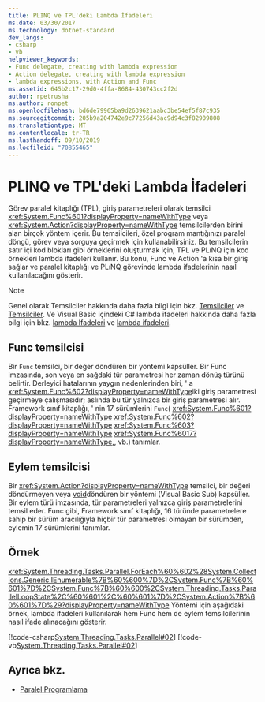```yaml
---
title: PLINQ ve TPL'deki Lambda İfadeleri
ms.date: 03/30/2017
ms.technology: dotnet-standard
dev_langs:
- csharp
- vb
helpviewer_keywords:
- Func delegate, creating with lambda expression
- Action delegate, creating with lambda expression
- lambda expressions, with Action and Func
ms.assetid: 645b2c17-29d0-4ffa-8684-430743cc2f2d
author: rpetrusha
ms.author: ronpet
ms.openlocfilehash: bd6de79965ba9d2639621aabc3be54ef5f87c935
ms.sourcegitcommit: 205b9a204742e9c77256d43ac9d94c3f82909808
ms.translationtype: MT
ms.contentlocale: tr-TR
ms.lasthandoff: 09/10/2019
ms.locfileid: "70855465"
---
```

# <a name="lambda-expressions-in-plinq-and-tpl"></a>PLINQ ve TPL'deki Lambda İfadeleri

Görev paralel kitaplığı (TPL), giriş parametreleri olarak temsilci <xref:System.Func%601?displayProperty=nameWithType> veya <xref:System.Action?displayProperty=nameWithType> temsilcilerden birini alan birçok yöntem içerir. Bu temsilcileri, özel program mantığınızı paralel döngü, görev veya sorguya geçirmek için kullanabilirsiniz. Bu temsilcilerin satır içi kod blokları gibi örneklerini oluşturmak için, TPL ve PLıNQ için kod örnekleri lambda ifadeleri kullanır. Bu konu, Func ve Action 'a kısa bir giriş sağlar ve paralel kitaplığı ve PLıNQ görevinde lambda ifadelerinin nasıl kullanılacağını gösterir.

> [!NOTE]
> Genel olarak Temsilciler hakkında daha fazla bilgi için bkz. [Temsilciler](../../csharp/programming-guide/delegates/index.md) ve [Temsilciler](../../visual-basic/programming-guide/language-features/delegates/index.md). Ve Visual Basic içindeki C# lambda ifadeleri hakkında daha fazla bilgi için bkz. [lambda Ifadeleri](../../csharp/programming-guide/statements-expressions-operators/lambda-expressions.md) ve [lambda ifadeleri](../../visual-basic/programming-guide/language-features/procedures/lambda-expressions.md).

## <a name="func-delegate"></a>Func temsilcisi

Bir `Func` temsilci, bir değer döndüren bir yöntemi kapsüller. Bir Func imzasında, son veya en sağdaki tür parametresi her zaman dönüş türünü belirtir. Derleyici hatalarının yaygın nedenlerinden biri, ' a <xref:System.Func%602?displayProperty=nameWithType>iki giriş parametresi geçirmeye çalışmasıdır; aslında bu tür yalnızca bir giriş parametresi alır. Framework sınıf kitaplığı, ' nin 17 sürümlerini `Func`( <xref:System.Func%601?displayProperty=nameWithType> <xref:System.Func%602?displayProperty=nameWithType> <xref:System.Func%603?displayProperty=nameWithType> <xref:System.Func%6017?displayProperty=nameWithType>,, vb.) tanımlar.

## <a name="action-delegate"></a>Eylem temsilcisi

Bir <xref:System.Action?displayProperty=nameWithType> temsilci, bir değeri döndürmeyen veya [void](../../csharp/language-reference/keywords/void.md)döndüren bir yöntemi (Visual Basic Sub) kapsüller. Bir eylem türü imzasında, tür parametreleri yalnızca giriş parametrelerini temsil eder. Func gibi, Framework sınıf kitaplığı, 16 türünde parametrelere sahip bir sürüm aracılığıyla hiçbir tür parametresi olmayan bir sürümden, eylemin 17 sürümlerini tanımlar.

## <a name="example"></a>Örnek

<xref:System.Threading.Tasks.Parallel.ForEach%60%602%28System.Collections.Generic.IEnumerable%7B%60%600%7D%2CSystem.Func%7B%60%601%7D%2CSystem.Func%7B%60%600%2CSystem.Threading.Tasks.ParallelLoopState%2C%60%601%2C%60%601%7D%2CSystem.Action%7B%60%601%7D%29?displayProperty=nameWithType> Yöntemi için aşağıdaki örnek, lambda ifadeleri kullanılarak hem Func hem de eylem temsilcilerinin nasıl ifade alınacağını gösterir.

[!code-csharp[System.Threading.Tasks.Parallel#02](../../../samples/snippets/csharp/VS_Snippets_CLR_System/system.threading.tasks.parallel/cs/parallelforeach.cs#02)]
[!code-vb[System.Threading.Tasks.Parallel#02](../../../samples/snippets/visualbasic/VS_Snippets_CLR_System/system.threading.tasks.parallel/vb/parallelforeach.vb#02)]

## <a name="see-also"></a>Ayrıca bkz.

- [Paralel Programlama](../../../docs/standard/parallel-programming/index.md)
